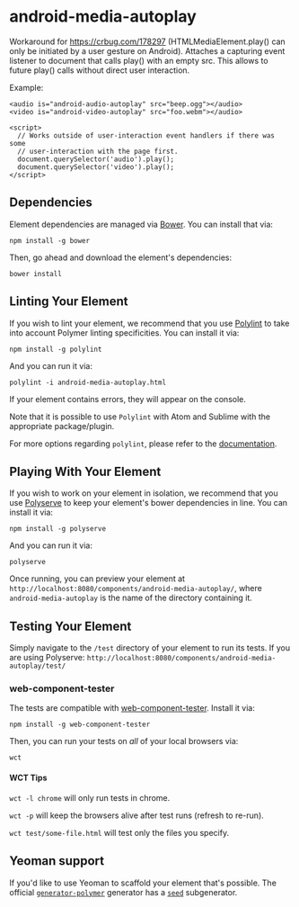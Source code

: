 # android-media-autoplay

Workaround for https://crbug.com/178297 (HTMLMediaElement.play() can only be
initiated by a user gesture on Android). Attaches a capturing event listener to
document that calls play() with an empty src. This allows to future play()
calls without direct user interaction.


Example:

    <audio is="android-audio-autoplay" src="beep.ogg"></audio>
    <video is="android-video-autoplay" src="foo.webm"></audio>

    <script>
      // Works outside of user-interaction event handlers if there was some
      // user-interaction with the page first.
      document.querySelector('audio').play();
      document.querySelector('video').play();
    </script>


## Dependencies

Element dependencies are managed via [Bower](http://bower.io/). You can
install that via:

    npm install -g bower

Then, go ahead and download the element's dependencies:

    bower install


## Linting Your Element

If you wish to lint your element, we recommend that you use
[Polylint](https://github.com/PolymerLabs/polylint) to take into account Polymer
linting specificities. You can install it via:

    npm install -g polylint

And you can run it via:

	polylint -i android-media-autoplay.html

If your element contains errors, they will appear on the console.

Note that it is possible to use `Polylint` with Atom and Sublime with the appropriate package/plugin.

For more options regarding `polylint`, please refer to the
[documentation](https://github.com/PolymerLabs/polylint#polylint).


## Playing With Your Element

If you wish to work on your element in isolation, we recommend that you use
[Polyserve](https://github.com/PolymerLabs/polyserve) to keep your element's
bower dependencies in line. You can install it via:

    npm install -g polyserve

And you can run it via:

    polyserve

Once running, you can preview your element at
`http://localhost:8080/components/android-media-autoplay/`, where `android-media-autoplay` is the name of the directory containing it.


## Testing Your Element

Simply navigate to the `/test` directory of your element to run its tests. If
you are using Polyserve: `http://localhost:8080/components/android-media-autoplay/test/`

### web-component-tester

The tests are compatible with [web-component-tester](https://github.com/Polymer/web-component-tester).
Install it via:

    npm install -g web-component-tester

Then, you can run your tests on _all_ of your local browsers via:

    wct

#### WCT Tips

`wct -l chrome` will only run tests in chrome.

`wct -p` will keep the browsers alive after test runs (refresh to re-run).

`wct test/some-file.html` will test only the files you specify.


## Yeoman support

If you'd like to use Yeoman to scaffold your element that's possible. The official [`generator-polymer`](https://github.com/yeoman/generator-polymer) generator has a [`seed`](https://github.com/yeoman/generator-polymer#seed) subgenerator.

